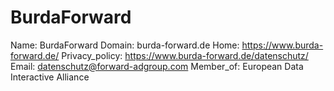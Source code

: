 
# BurdaForward

Name: BurdaForward
Domain: burda-forward.de
Home: https://www.burda-forward.de/
Privacy_policy: https://www.burda-forward.de/datenschutz/
Email: datenschutz@forward-adgroup.com
Member_of: European Data Interactive Alliance
